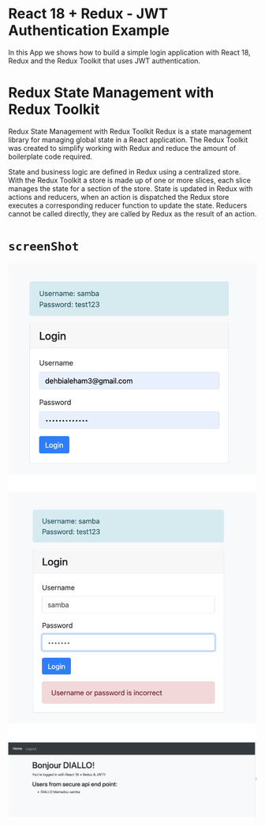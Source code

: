 

# React 18 + Redux - JWT Authentication Example

In this App we shows how to build a simple login application with React 18, Redux and the Redux Toolkit that uses JWT authentication.


# Redux State Management with Redux Toolkit

Redux State Management with Redux Toolkit
Redux is a state management library for managing global state in a React application. The Redux Toolkit was created to simplify working with Redux and reduce the amount of boilerplate code required.

State and business logic are defined in Redux using a centralized store. With the Redux Toolkit a store is made up of one or more slices, each slice manages the state for a section of the store. State is updated in Redux with actions and reducers, when an action is dispatched the Redux store executes a corresponding reducer function to update the state. Reducers cannot be called directly, they are called by Redux as the result of an action.

# `screenShot`

<img src="./1.png">
<img src="./2.png"/>
<img src="./3.png"/>
